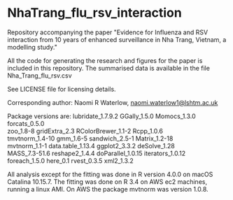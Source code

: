 # NhaTrang_flu_rsv_interaction
Repository accompanying the paper "Evidence for Influenza and RSV interaction from 10 years of enhanced surveillance in Nha Trang, Vietnam, a modelling study."

All the code for generating the research and figures for the paper is included in this repository. The summarised data is available in the file Nha_Trang_flu_rsv.csv

See LICENSE file for licensing details.

Corresponding author: Naomi R Waterlow, naomi.waterlow1@lshtm.ac.uk

Package versions are:
lubridate_1.7.9.2  GGally_1.5.0       Momocs_1.3.0       forcats_0.5.0     
zoo_1.8-8          gridExtra_2.3      RColorBrewer_1.1-2 Rcpp_1.0.6        
tmvtnorm_1.4-10    gmm_1.6-5          sandwich_2.5-1     Matrix_1.2-18     
mvtnorm_1.1-1      data.table_1.13.4  ggplot2_3.3.2      deSolve_1.28      
MASS_7.3-51.6      reshape2_1.4.4     doParallel_1.0.15  iterators_1.0.12  
foreach_1.5.0      here_0.1           rvest_0.3.5        xml2_1.3.2  

All analysis except for the fitting was done in R version 4.0.0 on macOS Catalina 10.15.7. The fitting was done on R 3.4 on AWS ec2 machines, running a linux AMI. On AWS the package mvtnorm was version 1.0.8.
